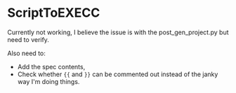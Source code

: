 # ScriptToEXECC

Currently not working, I believe the issue is with the post_gen_project.py but need to verify.

Also need to:

- Add the spec contents,
- Check whether `{{` and `}}` can be commented out instead of the janky way I'm doing things.